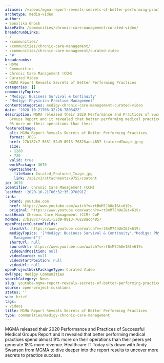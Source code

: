 ```yaml
---
aliases: /videos/mgma-report-reveals-secrets-of-better-performing-practices
archetype: media-video
author:
- Sonalika Ghosh
basePath: /communities/chronic-care-management/curated-video/
breadcrumbLinks:
- /
- /communities/
- /communities/chronic-care-management/
- /communities/chronic-care-management/curated-video
- '#'
breadcrumbs:
- Home
- Communities
- Chronic Care Management (CCM)
- Curated Video
- MGMA Report Reveals Secrets of Better Performing Practices
categories: []
communityTopics:
- 'Medigy: Business Survival & Continuity'
- 'Medigy: Physician Practice Management'
contentCategories: medigy-chronic-care-management-curated-video
date: '2020-10-21T06:32:28.780342Z'
description: MGMA released their 2020 Performance and Practices of Successful Medical
  Groups Report and it revealed that better performing medical practices spend almost
  9% more on their operations than their
featuredImage:
  alt: MGMA Report Reveals Secrets of Better Performing Practices
  format: JPEG
  href: 27b187c7-5681-52d9-8913-76828acc4857-featuredImage.jpeg
  size:
  - 1280
  - 720
  valid: true
  workPackage: 3670
  wpAttachment:
    fileName: Curated_Featured_Image.jpg
    link: /api/v3/attachments/9755/content
id: 3670
identifier: Chronic Care Management (CCM)
lastMod: '2020-10-21T06:32:35.978091Z'
link:
  brand: youtube.com
  href: https://www.youtube.com/watch?v=rtBmM7JhUeI&t=619s
  original: https://www.youtube.com/watch?v=rtBmM7JhUeI&t=619s
mastHead: Chronic Care Management (CCM) CoP
mdName: 27b187c7-5681-52d9-8913-76828acc4857
openProjectCustomFields:
  cleanUrl: https://www.youtube.com/watch?v=rtBmM7JhUeI&t=619s
  medigyTopics: '["Medigy: Business Survival & Continuity","Medigy: Physician Practice
    Management"]'
  shortUrl: null
  sourceUrl: https://www.youtube.com/watch?v=rtBmM7JhUeI&t=619s
  videoEndPosition: null
  videoSource: null
  videoStartPosition: null
  videoUrl: null
openProjectWorkPackageType: Curated Video
owlType: Medigy Communities
searchCategory: News
slug: youtube-mgma-report-reveals-secrets-of-better-performing-practices
source: open-project-curations
status: ''
sub: brief
tags:
- videos
title: MGMA Report Reveals Secrets of Better Performing Practices
type: communities/medigy-chronic-care-management
---
```


<p>MGMA released their 2020 Performance and Practices of Successful Medical Groups Report and it revealed that better performing medical practices spend almost 9% more on their operations than their peers yet generate 18% more revenue. Healthcare IT Today sits down with Andy Swanson from MGMA to dive deeper into the report results to uncover more secrets to practice success.</p>